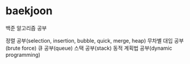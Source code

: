 # baekjoon
백준 알고리즘 공부

정렬 공부(selection, insertion, bubble, quick, merge, heap)
무차별 대입 공부(brute force)
큐 공부(queue)
스택 공부(stack)
동적 계획법 공부(dynamic programming)
